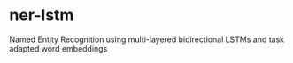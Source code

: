 # ner-lstm
Named Entity Recognition using multi-layered bidirectional LSTMs and task adapted word embeddings

